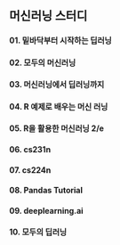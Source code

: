 ## 머신러닝 스터디
#### 01. 밑바닥부터 시작하는 딥러닝
#### 02. 모두의 머신러닝
#### 03. 머신러닝에서 딥러닝까지
#### 04. R 예제로 배우는 머신 러닝
#### 05. R을 활용한 머신러닝 2/e
#### 06. cs231n
#### 07. cs224n
#### 08. Pandas Tutorial

#### 09. deeplearning.ai

#### 10. 모두의 딥러닝 


